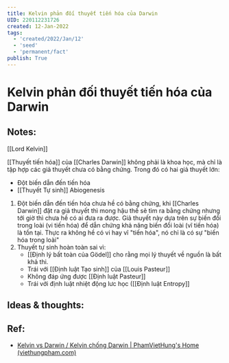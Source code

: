 ```yaml
---
title: Kelvin phản đối thuyết tiến hóa của Darwin
UID: 220112231726
created: 12-Jan-2022
tags:
  - 'created/2022/Jan/12'
  - 'seed'
  - 'permanent/fact'
publish: True
---
```

# Kelvin phản đối thuyết tiến hóa của Darwin

## Notes:
[[Lord Kelvin]]

[[Thuyết tiến hóa]] của [[Charles Darwin]] không phải là khoa học, mà chỉ là tập hợp các giả thuyết chưa có bằng chứng. Trong đó có hai giả thuyết lớn:
- Đột biến dẫn đến tiến hóa
- [[Thuyết Tự sinh]] Abiogenesis

1. Đột biến dẫn đến tiến hóa chưa hề có bằng chứng, khi [[Charles Darwin]] đặt ra giả thuyết thì mong hậu thế sẽ tìm ra bằng chứng nhưng tới giờ thì chưa hề có ai đưa ra được. Giả thuyết này dựa trên sự biến đổi trong loài (vi tiến hóa) để dẫn chứng khả năng biến đổi loài (vĩ tiến hóa) là tồn tại. Thực ra không hề có vi hay vĩ "tiến hóa", nó chỉ là có sự "biến hóa trong loài"
2. Thuyết tự sinh hoàn toàn sai vì:
	- [[Định lý bất toàn của Gödel]] cho rằng mọi lý thuyết về nguồn là bất khả thi.
	- Trái với [[Định luật Tạo sinh]] của [[Louis Pasteur]]
	- Không đáp ứng được [[Định luật Pasteur]]
	- Trái với định luật nhiệt động lưc học ([[Định luật Entropy]]

## Ideas & thoughts:

## Ref:
- [Kelvin vs Darwin / Kelvin chống Darwin | PhamVietHung's Home (viethungpham.com)](https://viethungpham.com/2020/08/05/kelvin-vs-darwin-kelvin-chong-darwin/)


